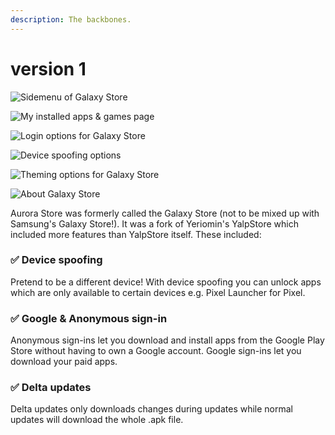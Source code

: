 ```yaml
---
description: The backbones.
---
```


# version 1



![Sidemenu of Galaxy Store](../.gitbook/assets/photo_2021-01-09_16-05-07.jpg)

![My installed apps &amp; games page](../.gitbook/assets/photo_2021-01-09_16-05-08.jpg)

![Login options for Galaxy Store](../.gitbook/assets/photo_2021-01-09_15-50-49-2-.jpg)

![Device spoofing options](../.gitbook/assets/photo_2021-01-09_15-50-48.jpg)

![Theming options for Galaxy Store](../.gitbook/assets/photo_2021-01-09_15-50-49.jpg)

![About Galaxy Store](../.gitbook/assets/photo_2021-01-09_15-50-50.jpg)

Aurora Store was formerly called the Galaxy Store \(not to be mixed up with Samsung's Galaxy Store!\). It was a fork of Yeriomin's YalpStore which included more features than YalpStore itself. These included:

### ✅ Device spoofing

Pretend to be a different device! With device spoofing you can unlock apps which are only available to certain devices e.g. Pixel Launcher for Pixel.

### ✅ Google & Anonymous sign-in

Anonymous sign-ins let you download and install apps from the Google Play Store without having to own a Google account. Google sign-ins let you download your paid apps.

### **✅ Delta updates**

Delta updates only downloads changes during updates while normal updates will download the whole .apk file.


